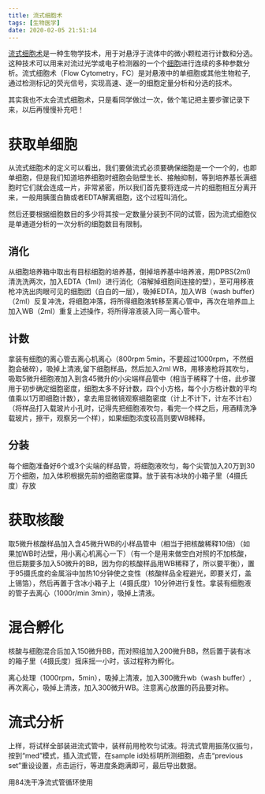 ```yaml
---
title: 流式细胞术
tags: [生物医学]
date: 2020-02-05 21:51:14
---
```

[流式细胞术](https://zh.wikipedia.org/wiki/流式細胞術)是一种生物学技术，用于对悬浮于流体中的微小颗粒进行计数和分选。这种技术可以用来对流过光学或电子检测器的一个个[细胞](https://zh.wikipedia.org/wiki/細胞)进行连续的多种参数分析。流式细胞术（Flow Cytometry，FC）是对悬液中的单细胞或其他生物粒子,通过检测标记的荧光信号，实现高速、逐一的细胞定量分析和分选的技术。 

其实我也不太会流式细胞术，只是看同学做过一次，做个笔记把主要步骤记录下来，以后再慢慢补充吧！

<!-- more -->

# 获取单细胞

从流式细胞术的定义可以看出，我们要做流式必须要确保细胞是一个一个的，也即单细胞，但是我们知道培养细胞时细胞会贴壁生长、接触抑制，等到培养基长满细胞时它们就会连成一片，非常紧密，所以我们首先要将连成一片的细胞相互分离开来，一般用胰蛋白酶或者EDTA解离细胞，这个过程叫消化。

然后还要根据细胞数目的多少将其按一定数量分装到不同的试管，因为流式细胞仪是单通道分析的一次分析的细胞数目有限制。

## 消化

从细胞培养箱中取出有目标细胞的培养基，倒掉培养基中培养液，用DPBS(2ml)清洗洗两次，加入EDTA（1ml）进行消化（溶解掉细胞间连接的壁），至可用移液枪冲洗出肉眼可见的细胞团（白白的一层），吸掉EDTA，加入WB（wash buffer）（2ml）反复冲洗，将细胞冲落，将所得细胞液转移至离心管中，再次在培养皿上加入WB（2ml）重复上述操作，将所得溶液装入同一离心管中。

## 计数

拿装有细胞的离心管去离心机离心（800rpm 5min，不要超过1000rpm，不然细胞会破碎），吸掉上清液,留下细胞样品，然后加入2ml WB，用移液枪将其吹匀，吸取5微升细胞液加入到含45微升的小尖端样品管中（相当于稀释了十倍，此步骤用于初步确定细胞密度，细胞太多不好计数，四个小方格，每个小方格计数的平均值乘以1万即细胞计数），拿去用显微镜观察细胞密度（计上不计下，计左不计右）（将样品打入载玻片小孔时，记得先把细胞液吹匀，看完一个样之后，用酒精洗净载玻片，擦干，观察另一个样），如果细胞浓度较高则要WB稀释。

## 分装

每个细胞准备好6个或3个尖端的样品管，将细胞液吹匀，每个尖管加入20万到30万个细胞，加入体积根据先前的细胞密度算。放于装有冰块的小箱子里（4摄氏度）存放

# 获取核酸

取5微升核酸样品加入含45微升WB的小样品管中（相当于把核酸稀释10倍）（如果加WB时沾壁，用小离心机离心一下）（有一个是用来做空白对照的不加核酸，但后期要多加入50微升的BB，因为你的核酸样品用WB稀释了，所以要平衡），置于95摄氏度的金属浴中加热10分钟使之变性（核酸样品全程避光，即要关灯，盖上锡箔），然后再置于含冰小箱子上（4摄氏度）10分钟进行复性。拿装有细胞液的管子去离心（1000r/min 3min），吸掉上清液。

# 混合孵化

核酸与细胞混合后加入150微升BB，而对照组加入200微升BB，然后置于装有冰的箱子里（4摄氏度）摇床摇一小时，该过程称为孵化。

离心处理（1000rpm，5min），吸掉上清液，加入300微升wb（wash buffer）,再次离心，吸掉上清液，加入300微升WB。注意离心放置的药品要对称。

# 流式分析

上样，将试样全部装进流式管中，装样前用枪吹匀试液。将流式管用振荡仪振匀，按到“med”模式，插入流式管，在sample id处标明所测细胞，点击“previous set”重设设置，点击运行，等进度条跑满即可，最后导出数据。

用84洗干净流式管循环使用